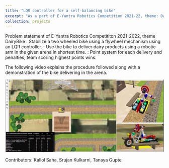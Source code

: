 ```yaml
---
title: "LQR controller for a self-balancing bike"
excerpt: "As a part of E-Yantra Robotics Competition 2021-22, theme: DairyBike.<br/><img src='/images/dairybike.png'>"
collection: projects
---
```


Problem statement of E-Yantra Robotics Competititon 2021-2022, theme DairyBike 
:   Stabilize a two wheeled bike using a flywheel mechanism using an LQR controller.
:   Use the bike to deliver dairy products using a robotic arm in the given arena in shortest time.
:   Point system for each delivery and penalties, team scoring highest points wins. 

The following video explains the procedure followed along with a demonstration of the bike delivering in the arena.

<!-- <br/><img src='/images/runway_coverage_comparison.png'>" -->

[<img src="/images/dairybike2.png">](https://youtu.be/JBToTeWyXHE "DairyBike")

Contributors: Kallol Saha, Srujan Kulkarni, Tanaya Gupte
